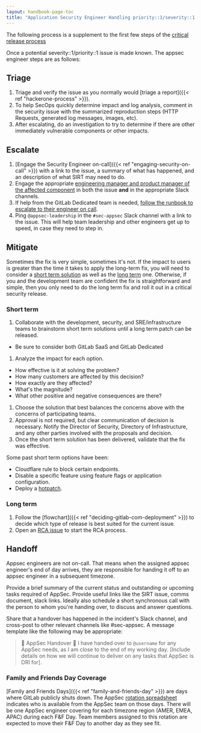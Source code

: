 ```yaml
---
layout: handbook-page-toc
title: "Application Security Engineer Handling priority::1/severity::1 Issues"
---
```


The following process is a supplement to the first few steps of the [critical release process](https://gitlab.com/gitlab-org/release/docs/blob/master/general/security/process.md#critical-security-releases)

Once a potential severity::1/priority::1 issue is made known. The appsec engineer steps are as follows:

## Triage

1. Triage and verify the issue as you normally would [triage a report]({{< ref "hackerone-process" >}}).
1. To help SecOps quickly determine impact and log analysis, comment in the security issue with the summarized reproduction steps (HTTP Requests, generated log messages, images, etc).
1. After escalating, do an investigation to try to determine if there are other immediately vulnerable components or other impacts.

## Escalate

1. [Engage the Security Engineer on-call]({{< ref "engaging-security-on-call" >}}) with a link to the issue, a summary of what has happened, and an description of what SIRT may need to do.
1. Engage the appropriate [engineering manager and product manager of the affected component](https://about.gitlab.com/handbook/product/categories/) in both the issue **and** in the appropriate Slack channels.
1. If help from the GitLab Dedicated team is needed, [follow the runbook to escalate to their engineer on call](https://gitlab-com.gitlab.io/gl-infra/gitlab-dedicated/team/runbooks/on-call.html#escalating-to-an-on-call-person).
1. Ping `@appsec-leadership` in the `#sec-appsec` Slack channel with a link to the issue. This will help team leadership and other engineers get up to speed, in case they need to step in.

## Mitigate

Sometimes the fix is very simple, sometimes it's not. If the impact to users is greater than the time it takes to apply the long-term fix, you will need to consider a [short term solution](#short-term) as well as the [long term](#long-term) one. Otherwise, if you and the development team are confident the fix is straightforward and simple, then you only need to do the long term fix and roll it out in a critical security release.

### Short term

1. Collaborate with the development, security, and SRE/infrastructure teams to brainstorm short term solutions until a long term patch can be released.
  - Be sure to consider both GitLab SaaS and GitLab Dedicated
1. Analyze the impact for each option.
  - How effective is it at solving the problem?
  - How many customers are affected by this decision?
  - How exactly are they affected?
  - What's the magnitude?
  - What other positive and negative consequences are there?
1. Choose the solution that best balances the concerns above with the concerns of participating teams.
1. Approval is not required, but clear communication of decision is necessary. Notify the Director of Security, Directory of Infrastructure, and any other parties involved with the proposals and decision.
1. Once the short term solution has been delivered, validate that the fix was effective.

Some past short term options have been:
- Cloudflare rule to block certain endpoints.
- Disable a specific feature using feature flags or application configuration.
- Deploy a [hotpatch](https://gitlab.com/gitlab-org/release/docs/blob/master/general/deploy/post-deployment-patches.md).

### Long term

1. Follow the [flowchart]({{< ref "deciding-gitlab-com-deployment" >}}) to decide which type of release is best suited for the current issue.
1. Open an [RCA issue](https://gitlab.com/gitlab-com/gl-security/rcas/-/issues/) to start the RCA process.

## Handoff

Appsec engineers are not on-call. That means when the assigned appsec engineer's end of day arrives, they are responsible for handing it off to an appsec engineer in a subsequent timezone.

Provide a brief summary of the current status and outstanding or upcoming tasks required of AppSec. Provide useful links like the SIRT issue, comms document, slack links. Ideally also schedule a short synchronous call with the person to whom you're handing over, to discuss and answer questions.

Share that a handover has happened in the incident's Slack channel, and cross-post to other relevant channels like #sec-appsec. A message template like the following may be appropriate:

> 🤝 AppSec Handover 🤝  I have handed over to `@username` for any AppSec needs, as I am close to the end of my working day. [Include details on how we will continue to deliver on any tasks that AppSec is DRI for].

### Family and Friends Day Coverage

[Family and Friends Days]({{< ref "family-and-friends-day" >}}) are days where GitLab publicly shuts down. The AppSec [rotation spreadsheet](https://docs.google.com/spreadsheets/d/18vz84dgTfetTaBjbOCXaLKNfzLYMiy_tBW6RfEUYYHk/edit#gid=1486863602) indicates who is available from the AppSec team on those days. There will be one AppSec engineer covering for each timezone region (AMER, EMEA, APAC) during each F&F Day. Team members assigned to this rotation are expected to move their F&F Day to another day as they see fit.
